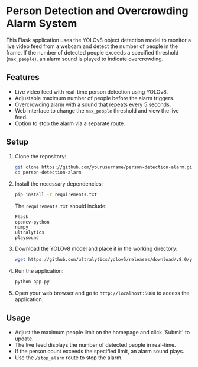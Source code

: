 # Person Detection and Overcrowding Alarm System

This Flask application uses the YOLOv8 object detection model to monitor a live video feed from a webcam and detect the number of people in the frame. If the number of detected people exceeds a specified threshold (`max_people`), an alarm sound is played to indicate overcrowding.

## Features

- Live video feed with real-time person detection using YOLOv8.
- Adjustable maximum number of people before the alarm triggers.
- Overcrowding alarm with a sound that repeats every 5 seconds.
- Web interface to change the `max_people` threshold and view the live feed.
- Option to stop the alarm via a separate route.

## Setup

1. Clone the repository:

    ```bash
    git clone https://github.com/yourusername/person-detection-alarm.git
    cd person-detection-alarm
    ```

2. Install the necessary dependencies:

    ```bash
    pip install -r requirements.txt
    ```

    The `requirements.txt` should include:
    ```plaintext
    Flask
    opencv-python
    numpy
    ultralytics
    playsound
    ```

3. Download the YOLOv8 model and place it in the working directory:

    ```bash
    wget https://github.com/ultralytics/yolov5/releases/download/v8.0/yolov8n.pt
    ```

4. Run the application:

    ```bash
    python app.py
    ```

5. Open your web browser and go to `http://localhost:5000` to access the application.

## Usage

- Adjust the maximum people limit on the homepage and click 'Submit' to update.
- The live feed displays the number of detected people in real-time.
- If the person count exceeds the specified limit, an alarm sound plays.
- Use the `/stop_alarm` route to stop the alarm.


